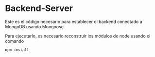 # Backend-Server
Este es el código necesario para establecer el backend conectado a MongoDB usando Mongoose.

Para ejecutarlo, es necesario reconstruir los módulos de node usando el comando

```
npm install
```
